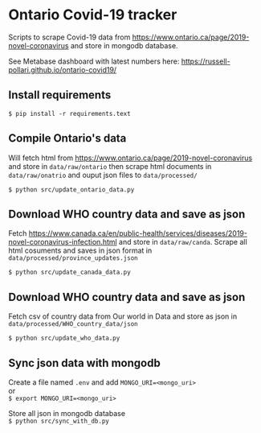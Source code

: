 # Ontario Covid-19 tracker

Scripts to scrape Covid-19 data from https://www.ontario.ca/page/2019-novel-coronavirus and store in mongodb database.

See Metabase dashboard with latest numbers here: https://russell-pollari.github.io/ontario-covid19/

## Install requirements
```
$ pip install -r requirements.text
```

## Compile Ontario's data
Will fetch html from https://www.ontario.ca/page/2019-novel-coronavirus and store in `data/raw/ontario`
then scrape html documents in `data/raw/onatrio` and ouput json files to `data/processed/`
```
$ python src/update_ontario_data.py
```

## Download WHO country data and save as json
Fetch https://www.canada.ca/en/public-health/services/diseases/2019-novel-coronavirus-infection.html and store in `data/raw/canda`.
Scrape all html cosuments and saves in json format in `data/processed/province_updates.json`
```
$ python src/update_canada_data.py
```

## Download WHO country data and save as json
Fetch csv of country data from Our world in Data and store as json in `data/processed/WHO_country_data/json`
```
$ python src/update_who_data.py
```

## Sync json data with mongodb
Create a file named `.env` and
add `MONGO_URI=<mongo_uri>`  
or  
`$ export MONGO_URI=<mongo_uri>`

Store all json in mongodb database   
`$ python src/sync_with_db.py`
